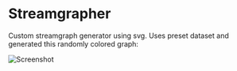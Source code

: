 Streamgrapher
=============

Custom streamgraph generator using svg. Uses preset dataset and generated this randomly colored graph:

![Screenshot](pfletch1023.github.com/Streamgrapher/screenshot.png)
